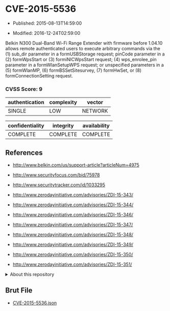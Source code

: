 # CVE-2015-5536

- Published: 2015-08-13T14:59:00

- Modified: 2016-12-24T02:59:00

Belkin N300 Dual-Band Wi-Fi Range Extender with firmware before 1.04.10 allows remote authenticated users to execute arbitrary commands via the (1) sub_dir parameter in a formUSBStorage request; pinCode parameter in a (2) formWpsStart or (3) formiNICWpsStart request; (4) wps_enrolee_pin parameter in a formWlanSetupWPS request; or unspecified parameters in a (5) formWlanMP, (6) formBSSetSitesurvey, (7) formHwSet, or (8) formConnectionSetting request.

### CVSS Score: **9**

| authentication | complexity | vector |
| --- | --- | --- |
| SINGLE | LOW | NETWORK |

| confidentiality | integrity | availability |
| --- | --- | --- |
| COMPLETE | COMPLETE | COMPLETE |

## References

* http://www.belkin.com/us/support-article?articleNum=4975

* http://www.securityfocus.com/bid/75978

* http://www.securitytracker.com/id/1033295

* http://www.zerodayinitiative.com/advisories/ZDI-15-343/

* http://www.zerodayinitiative.com/advisories/ZDI-15-344/

* http://www.zerodayinitiative.com/advisories/ZDI-15-346/

* http://www.zerodayinitiative.com/advisories/ZDI-15-347/

* http://www.zerodayinitiative.com/advisories/ZDI-15-348/

* http://www.zerodayinitiative.com/advisories/ZDI-15-349/

* http://www.zerodayinitiative.com/advisories/ZDI-15-350/

* http://www.zerodayinitiative.com/advisories/ZDI-15-351/

<details>
<summary>About this repository</summary> 

  This repository is part of the project [Live Hack CVE](https://github.com/Live-Hack-CVE). Main website can be found [www.live-hack.org](https://www.live-hack.org) 
  
  Made by [Sn0wAlice](https://github.com/Sn0wAlice) for the people that care about security and need to have a feed of the latest CVEs. Hope you enjoy it, don't forget to star the repo and follow me on [Twitter](https://twitter.com/Sn0wAlice) and [Github](https://github.com/Sn0wAlice). And that is my [personnal website](https://www.alice-snow.me/)

  - [Home Page](https://github.com/Live-Hack-CVE)
  - [Framework](https://github.com/Live-Hack-CVE/cve-framework)
  - [CVE database](https://github.com/Live-Hack-CVE/full_database)
  - [Changelog](https://github.com/Live-Hack-CVE/Changelog)
</details>

## Brut File

* [CVE-2015-5536.json](https://raw.githubusercontent.com/Live-Hack-CVE/full_database/main/cves/2015/CVE-2015-5536.json)

